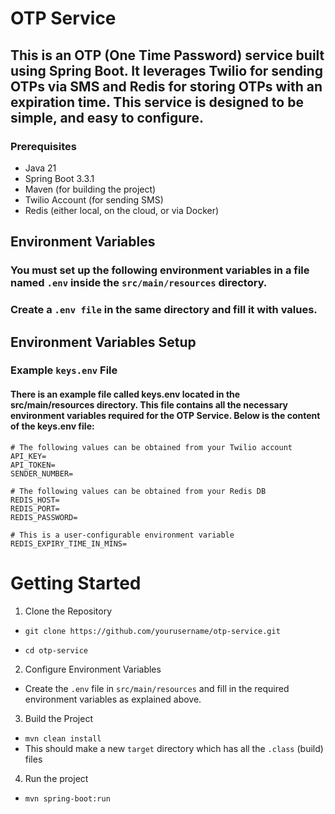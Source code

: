 # OTP Service
## This is an OTP (One Time Password) service built using Spring Boot. It leverages Twilio for sending OTPs via SMS and Redis for storing OTPs with an expiration time. This service is designed to be simple, and easy to configure.

### Prerequisites
- Java 21
- Spring Boot 3.3.1
- Maven (for building the project)
- Twilio Account (for sending SMS)
- Redis (either local, on the cloud, or via Docker)

## Environment Variables
### You must set up the following environment variables in a file named ``.env`` inside the ```src/main/resources``` directory.
### Create a ```.env file``` in the same directory and fill it with values.

## Environment Variables Setup
### Example ```keys.env``` File
#### There is an example file called keys.env located in the src/main/resources directory. This file contains all the necessary environment variables required for the OTP Service. Below is the content of the keys.env file:

```
# The following values can be obtained from your Twilio account
API_KEY=
API_TOKEN=
SENDER_NUMBER=

# The following values can be obtained from your Redis DB
REDIS_HOST=
REDIS_PORT=
REDIS_PASSWORD=

# This is a user-configurable environment variable
REDIS_EXPIRY_TIME_IN_MINS=
```

# Getting Started
1. Clone the Repository
- ```git clone https://github.com/yourusername/otp-service.git```

- ```cd otp-service```
2. Configure Environment Variables
- Create the ```.env``` file in ```src/main/resources``` and fill in the required environment variables as explained above.

3. Build the Project
- ```mvn clean install```
- This should make a new ```target``` directory which has all the ```.class``` (build) files

4. Run the project
- ```mvn spring-boot:run```